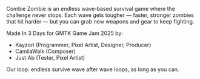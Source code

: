 Combie Zombie is an endless wave‑based survival game where the challenge never stops.
Each wave gets tougher — faster, stronger zombies that hit harder — but you can grab new weapons and gear to keep fighting.

Made In 3 Days for GMTK Game Jam 2025 by:
- Kayzori (Programmer, Pixel Artist, Designer, Producer)
- CamilaWalk (Composer)
- Just Ab (Tester, Pixel Artist)

Our loop: endless survive wave after wave loops, as long as you can.
